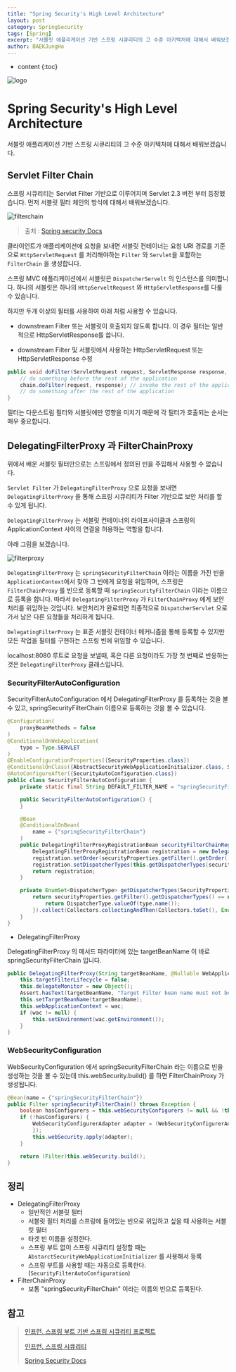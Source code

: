 ```yaml
---
title: "Spring Security's High Level Architecture"
layout: post
category: SpringSecurity
tags: [Spring]
excerpt: "서블릿 애플리케이션 기반 스프링 시큐리티의 고 수준 아키텍처에 대해서 배워보겠습니다."
author: BAEKJungHo
---
```


* content
{:toc}

![logo](/images/posts/logo/SPRING.jpg)

# Spring Security's High Level Architecture

서블릿 애플리케이션 기반 스프링 시큐리티의 고 수준 아키텍처에 대해서 배워보겠습니다.

## Servlet Filter Chain

스프링 시큐리티는 Servlet Filter 기반으로 이루어지며 Servlet 2.3 버전 부터 등장했습니다. 먼저 서블릿 필터 체인의 방식에 대해서 배워보겠습니다.

![filterchain](/images/posts/202102/filterchain.JPG)

> 출처 : [Spring security Docs](https://docs.spring.io/spring-security/site/docs/current/reference/html5)

클라이언트가 애플리케이션에 요청을 보내면 서블릿 컨테이너는 요청 URI 경로를 기준으로 `HttpServletRequest` 를 처리해야하는 `Filter` 와 `Servlet`을 포함하는 `FilterChain` 을 생성합니다.

스프링 MVC 애플리케이션에서 서블릿은 `DispatcherServelt` 의 인스턴스를 의미합니다. 하나의 서블릿은 하나의 `HttpServeltRequest` 와 `HttpServletResponse`를 다룰 수 있습니다.

하지만 두개 이상의 필터를 사용하여 아래 처럼 사용할 수 있습니다.


- downstream Filter 또는 서블릿이 호출되지 않도록 합니다. 이 경우 필터는 일반적으로 HttpServletResponse를 씁니다.

- downstream Filter 및 서블릿에서 사용하는 HttpServletRequest 또는 HttpServletResponse 수정


```java
public void doFilter(ServletRequest request, ServletResponse response, FilterChain chain) {
    // do something before the rest of the application
    chain.doFilter(request, response); // invoke the rest of the application
    // do something after the rest of the application
}
```

필터는 다운스트림 필터와 서블릿에만 영향을 미치기 때문에 각 필터가 호출되는 순서는 매우 중요합니다.

## DelegatingFilterProxy 과 FilterChainProxy

위에서 배운 서블릿 필터만으로는 스프링에서 정의된 빈을 주입해서 사용할 수 없습니다.

`Servlet Filter` 가 `DelegatingFilterProxy` 으로 요청을 보내면 `DelegatingFilterProxy` 을 통해 스프링 시큐리티가 Filter 기반으로 보안 처리를 할 수 있게 됩니다. 

`DelegatingFilterProxy` 는 서블릿 컨테이너의 라이프사이클과 스프링의 ApplicationContext 사이의 연결을 허용하는 역할을 합니다.

아래 그림을 보겠습니다.

![filterproxy](/images/posts/202102/filterproxy.JPG)

`DelegatingFilterProxy` 는 `springSecurityFilterChain` 이라는 이름을 가진 빈을 `ApplicationContext`에서 찾아 그 빈에게 요청을 위임하며, 스프링은 `FilterChainProxy` 를 빈으로 등록할 때 `springSecurityFilterChain` 이라는 이름으로 등록을 합니다. 따라서 `DelegatingFilterProxy` 가 `FilterChainProxy` 에게 보안 처리를 위임하는 것입니다. 보안처리가 완료되면 최종적으로 `DispatcherServlet` 으로 가서 남은 다른 요청들을 처리하게 됩니다.

`DelegatingFilterProxy` 는 표준 서블릿 컨테이너 메커니즘을 통해 등록할 수 있지만 모든 작업을 필터를 구현하는 스프링 빈에 위임할 수 있습니다.

localhost:8080 루트로 요청을 보낼때, 혹은 다른 요청이라도 가장 첫 번째로 반응하는 것은 `DelegatingFilterProxy` 클래스입니다.

### SecurityFilterAutoConfiguration

SecurityFilterAutoConfiguration 에서 DelegatingFilterProxy 를 등록하는 것을 볼 수 있고, springSecurityFilterChain 이름으로 등록하는 것을 볼 수 있습니다.

```java
@Configuration(
    proxyBeanMethods = false
)
@ConditionalOnWebApplication(
    type = Type.SERVLET
)
@EnableConfigurationProperties({SecurityProperties.class})
@ConditionalOnClass({AbstractSecurityWebApplicationInitializer.class, SessionCreationPolicy.class})
@AutoConfigureAfter({SecurityAutoConfiguration.class})
public class SecurityFilterAutoConfiguration {
    private static final String DEFAULT_FILTER_NAME = "springSecurityFilterChain";

    public SecurityFilterAutoConfiguration() {
    }

    @Bean
    @ConditionalOnBean(
        name = {"springSecurityFilterChain"}
    )
    public DelegatingFilterProxyRegistrationBean securityFilterChainRegistration(SecurityProperties securityProperties) {
        DelegatingFilterProxyRegistrationBean registration = new DelegatingFilterProxyRegistrationBean("springSecurityFilterChain", new ServletRegistrationBean[0]);
        registration.setOrder(securityProperties.getFilter().getOrder());
        registration.setDispatcherTypes(this.getDispatcherTypes(securityProperties));
        return registration;
    }

    private EnumSet<DispatcherType> getDispatcherTypes(SecurityProperties securityProperties) {
        return securityProperties.getFilter().getDispatcherTypes() == null ? null : (EnumSet)securityProperties.getFilter().getDispatcherTypes().stream().map((type) -> {
            return DispatcherType.valueOf(type.name());
        }).collect(Collectors.collectingAndThen(Collectors.toSet(), EnumSet::copyOf));
    }
}
```

- DelegatingFilterProxy

DelegatingFilterProxy 의 메서드 파라미터에 있는 targetBeanName 이 바로 springSecurityFilterChain 입니다.

```java
public DelegatingFilterProxy(String targetBeanName, @Nullable WebApplicationContext wac) {
    this.targetFilterLifecycle = false;
    this.delegateMonitor = new Object();
    Assert.hasText(targetBeanName, "Target Filter bean name must not be null or empty");
    this.setTargetBeanName(targetBeanName);
    this.webApplicationContext = wac;
    if (wac != null) {
        this.setEnvironment(wac.getEnvironment());
    }
}
```

### WebSecurityConfiguration

WebSecurityConfiguration 에서 springSecurityFilterChain 라는 이름으로 빈을 생성하는 것을 볼 수 있는데 this.webSecurity.build() 를 하면 FilterChainProxy 가 생성됩니다.

```java
@Bean(name = {"springSecurityFilterChain"})
public Filter springSecurityFilterChain() throws Exception {
    boolean hasConfigurers = this.webSecurityConfigurers != null && !this.webSecurityConfigurers.isEmpty();
    if (!hasConfigurers) {
        WebSecurityConfigurerAdapter adapter = (WebSecurityConfigurerAdapter)this.objectObjectPostProcessor.postProcess(new WebSecurityConfigurerAdapter() {
        });
        this.webSecurity.apply(adapter);
    }

    return (Filter)this.webSecurity.build();
}
```

## 정리

- DelegatingFilterProxy
    - 일반적인 서블릿 필터
    - 서블릿 필터 처리를 스프링에 들어있는 빈으로 위임하고 싶을 때 사용하는 서블릿 필터
    - 타겟 빈 이름을 설정한다.
    - 스프링 부트 없이 스프링 시큐리티 설정할 때는 `AbstarctSecurityWebApplicationInitializer` 를 사용해서 등록
    - 스프링 부트를 사용할 때는 자동으로 등록한다. (`SecurityFilterAutoConfiguration`)
- FilterChainProxy
    - 보통 "springSecurityFilterChain" 이라는 이름의 빈으로 등록된다.

## 참고

> [인프런. 스프링 부트 기반 스프링 시큐리티 프로젝트](#)
>
> [인프런. 스프링 시큐리티](#)
>
> [Spring Security Docs](https://docs.spring.io/spring-security/site/docs/current/reference/html5/#servlet-authentication-form)